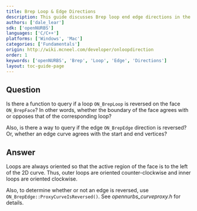 ```yaml
---
title: Brep Loop & Edge Directions
description: This guide discusses Brep loop end edge directions in the openNURBS toolkit.
authors: ['dale_lear']
sdk: ['openNURBS']
languages: ['C/C++']
platforms: ['Windows', 'Mac']
categories: ['Fundamentals']
origin: http://wiki.mcneel.com/developer/onloopdirection
order: 1
keywords: ['openNURBS', 'Brep', 'Loop', 'Edge', 'Directions']
layout: toc-guide-page
---
```


 
## Question

Is there a function to query if a loop `ON_BrepLoop` is reversed on the face `ON_BrepFace`?  In other words, whether the boundary of the face agrees with or opposes that of the corresponding loop?

Also, is there a way to query if the edge `ON_BrepEdge` direction is reversed?  Or, whether an edge curve agrees with the start and end vertices?

## Answer

Loops are always oriented so that the active region of the face is to the left of the 2D curve.  Thus, outer loops are oriented counter-clockwise and inner loops are oriented clockwise.

Also, to determine whether or not an edge is reversed, use `ON_BrepEdge::ProxyCurveIsReversed()`.  See *opennurbs_curveproxy.h* for details.
